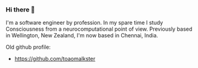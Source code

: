 ### Hi there 👋

<!--
**malcolmlett/malcolmlett** is a ✨ _special_ ✨ repository because its `README.md` (this file) appears on your GitHub profile.

Here are some ideas to get you started:

- 🔭 I’m currently working on ...
- 🌱 I’m currently learning ...
- 👯 I’m looking to collaborate on ...
- 🤔 I’m looking for help with ...
- 💬 Ask me about ...
- 📫 How to reach me: ...
- 😄 Pronouns: ...
- ⚡ Fun fact: ...
-->

I'm a software engineer by profession. In my spare time I study Consciousness from a neurocomputational point of view. Previously based in Wellington, New Zealand, I'm now based in Chennai, India.

Old github profile:
* https://github.com/toaomalkster
